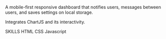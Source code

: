 A mobile-first responsive dashboard that notifies users, messages between users, and saves settings on local storage. 

Integrates ChartJS and its interactivity.

SKILLS 
HTML
CSS
Javascript